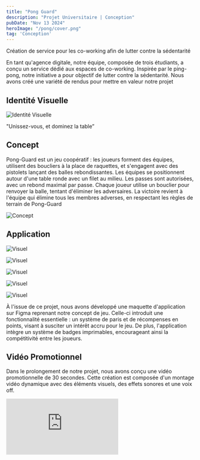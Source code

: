 ```yaml
---
title: "Pong Guard"
description: "Projet Universitaire | Conception"
pubDate: "Nov 13 2024"
heroImage: "/pong/cover.png"
tag: 'Conception'
---
```


Création de service pour les co-working afin de lutter contre la sédentarité

En tant qu'agence digitale, notre équipe, composée de trois étudiants, a conçu un service dédié aux espaces de co-working. Inspirée par le ping-pong, notre initiative a pour objectif de lutter contre la sédentarité. Nous avons créé une variété de rendus pour mettre en valeur notre projet

## Identité Visuelle

<div class="flex md:flex-row flex-col gap-8 items-center mb-4">

<img src="/pong/identite.png" alt="Identité Visuelle" class="w-[40%]">

"Unissez-vous, et dominez la table”

</div>

## Concept

<div class="flex md:flex-row flex-col md:gap-8">

<p class="flex md:w-[60%]">Pong-Guard est un jeu coopératif : les joueurs forment des équipes, utilisent des boucliers à la place de raquettes, et s'engagent avec des pistolets lançant des balles rebondissantes. Les équipes se positionnent autour d'une table ronde avec un filet au milieu. Les passes sont autorisées, avec un rebond maximal par passe. Chaque joueur utilise un bouclier pour renvoyer la balle, tentant d'éliminer les adversaires. La victoire revient à l'équipe qui élimine tous les membres adverses, en respectant les règles de terrain de Pong-Guard</p>

![Concept](/pong/toufik.png)

</div>

## Application

<div class="flex md:flex-row flex-col md:gap-8 mt-4">

![Visuel](/pong/app1.png)

![Visuel](/pong/app2.png)

![Visuel](/pong/app3.png)

![Visuel](/pong/app4.png)

![Visuel](/pong/app5.png)

</div>

<p class="flex md:w-[60%]">À l'issue de ce projet, nous avons développé une maquette d'application  sur Figma reprenant notre concept de jeu. Celle-ci introduit une fonctionnalité essentielle : un système de paris et de récompenses en points, visant à susciter un intérêt accru pour le jeu. De plus, l'application intègre un système de badges imprimables, encourageant ainsi la compétitivité entre les joueurs.</p>

## Vidéo Promotionnel

Dans le prolongement de notre projet, nous avons conçu une vidéo promotionnelle de 30 secondes. Cette création est composée d'un montage vidéo dynamique avec des éléments visuels, des effets sonores et une voix off.

<iframe class="w-full aspect-video" src="https://www.youtube.com/embed/pM2TAnlTc10?si=x4CUymJ5Z-PuottI" title="YouTube video player" frameborder="0" allow="accelerometer; autoplay; clipboard-write; encrypted-media; gyroscope; picture-in-picture; web-share" referrerpolicy="strict-origin-when-cross-origin" allowfullscreen></iframe>